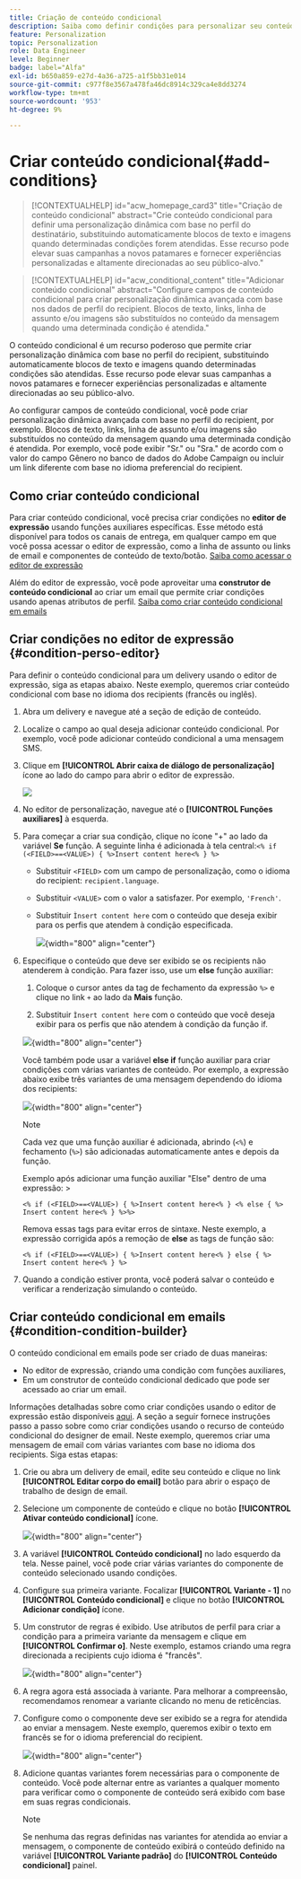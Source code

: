 ```yaml
---
title: Criação de conteúdo condicional
description: Saiba como definir condições para personalizar seu conteúdo na interface do Adobe Campaign Web
feature: Personalization
topic: Personalization
role: Data Engineer
level: Beginner
badge: label="Alfa"
exl-id: b650a859-e27d-4a36-a725-a1f5bb31e014
source-git-commit: c977f8e3567a478fa46dc8914c329ca4e8dd3274
workflow-type: tm+mt
source-wordcount: '953'
ht-degree: 9%

---
```


# Criar conteúdo condicional{#add-conditions}

>[!CONTEXTUALHELP]
>id="acw_homepage_card3"
>title="Criação de conteúdo condicional"
>abstract="Crie conteúdo condicional para definir uma personalização dinâmica com base no perfil do destinatário, substituindo automaticamente blocos de texto e imagens quando determinadas condições forem atendidas. Esse recurso pode elevar suas campanhas a novos patamares e fornecer experiências personalizadas e altamente direcionadas ao seu público-alvo."



>[!CONTEXTUALHELP]
>id="acw_conditional_content"
>title="Adicionar conteúdo condicional"
>abstract="Configure campos de conteúdo condicional para criar personalização dinâmica avançada com base nos dados de perfil do recipient. Blocos de texto, links, linha de assunto e/ou imagens são substituídos no conteúdo da mensagem quando uma determinada condição é atendida."

O conteúdo condicional é um recurso poderoso que permite criar personalização dinâmica com base no perfil do recipient, substituindo automaticamente blocos de texto e imagens quando determinadas condições são atendidas. Esse recurso pode elevar suas campanhas a novos patamares e fornecer experiências personalizadas e altamente direcionadas ao seu público-alvo.

Ao configurar campos de conteúdo condicional, você pode criar personalização dinâmica avançada com base no perfil do recipient, por exemplo. Blocos de texto, links, linha de assunto e/ou imagens são substituídos no conteúdo da mensagem quando uma determinada condição é atendida. Por exemplo, você pode exibir &quot;Sr.&quot; ou &quot;Sra.&quot; de acordo com o valor do campo Gênero no banco de dados do Adobe Campaign ou incluir um link diferente com base no idioma preferencial do recipient.

## Como criar conteúdo condicional

Para criar conteúdo condicional, você precisa criar condições no **editor de expressão** usando funções auxiliares específicas. Esse método está disponível para todos os canais de entrega, em qualquer campo em que você possa acessar o editor de expressão, como a linha de assunto ou links de email e componentes de conteúdo de texto/botão. [Saiba como acessar o editor de expressão](gs-personalization.md/#access)

Além do editor de expressão, você pode aproveitar uma **construtor de conteúdo condicional** ao criar um email que permite criar condições usando apenas atributos de perfil. [Saiba como criar conteúdo condicional em emails](#condition-condition-builder)

## Criar condições no editor de expressão {#condition-perso-editor}

Para definir o conteúdo condicional para um delivery usando o editor de expressão, siga as etapas abaixo. Neste exemplo, queremos criar conteúdo condicional com base no idioma dos recipients (francês ou inglês).

1. Abra um delivery e navegue até a seção de edição de conteúdo.

1. Localize o campo ao qual deseja adicionar conteúdo condicional. Por exemplo, você pode adicionar conteúdo condicional a uma mensagem SMS.

1. Clique em **[!UICONTROL Abrir caixa de diálogo de personalização]** ícone ao lado do campo para abrir o editor de expressão.

   ![](assets/open-perso-editor-sms.png)

1. No editor de personalização, navegue até o **[!UICONTROL Funções auxiliares]** à esquerda.

1. Para começar a criar sua condição, clique no ícone &quot;+&quot; ao lado da variável **Se** função. A seguinte linha é adicionada à tela central:`<% if (<FIELD>==<VALUE>) { %>Insert content here<% } %>`

   * Substituir `<FIELD>` com um campo de personalização, como o idioma do recipient: `recipient.language`.
   * Substituir `<VALUE>` com o valor a satisfazer. Por exemplo, `'French'`.
   * Substituir `Ìnsert content here` com o conteúdo que deseja exibir para os perfis que atendem à condição especificada.

     ![](assets/condition-sample1.png){width="800" align="center"}

1. Especifique o conteúdo que deve ser exibido se os recipients não atenderem à condição. Para fazer isso, use um **else** função auxiliar:

   1. Coloque o cursor antes da tag de fechamento da expressão `%>` e clique no link `+` ao lado da **Mais** função.

   1. Substituir `Ìnsert content here` com o conteúdo que você deseja exibir para os perfis que não atendem à condição da função if.

   ![](assets/condition-sample2.png){width="800" align="center"}

   Você também pode usar a variável **else if** função auxiliar para criar condições com várias variantes de conteúdo. Por exemplo, a expressão abaixo exibe três variantes de uma mensagem dependendo do idioma dos recipients:

   ![](assets/condition-sample3.png){width="800" align="center"}

   >[!NOTE]
   >
   >Cada vez que uma função auxiliar é adicionada, abrindo (`<%`) e fechamento (`%>`) são adicionadas automaticamente antes e depois da função.
   >
   >Exemplo após adicionar uma função auxiliar &quot;Else&quot; dentro de uma expressão: >
   >
   >`<% if (<FIELD>==<VALUE>) { %>Insert content here<% } <% else { %> Insert content here<% } %>%>`
   >
   >Remova essas tags para evitar erros de sintaxe. Neste exemplo, a expressão corrigida após a remoção de **else** as tags de função são:
   >
   >`<% if (<FIELD>==<VALUE>) { %>Insert content here<% } else { %> Insert content here<% } %>`

1. Quando a condição estiver pronta, você poderá salvar o conteúdo e verificar a renderização simulando o conteúdo.

## Criar conteúdo condicional em emails {#condition-condition-builder}

O conteúdo condicional em emails pode ser criado de duas maneiras:
* No editor de expressão, criando uma condição com funções auxiliares,
* Em um construtor de conteúdo condicional dedicado que pode ser acessado ao criar um email.

Informações detalhadas sobre como criar condições usando o editor de expressão estão disponíveis [aqui](#condition-perso-editor). A seção a seguir fornece instruções passo a passo sobre como criar condições usando o recurso de conteúdo condicional do designer de email. Neste exemplo, queremos criar uma mensagem de email com várias variantes com base no idioma dos recipients. Siga estas etapas:

1. Crie ou abra um delivery de email, edite seu conteúdo e clique no link **[!UICONTROL Editar corpo do email]** botão para abrir o espaço de trabalho de design de email.

1. Selecione um componente de conteúdo e clique no botão **[!UICONTROL Ativar conteúdo condicional]** ícone.

   ![](assets/condition-email-enable.png){width="800" align="center"}

1. A variável **[!UICONTROL Conteúdo condicional]** no lado esquerdo da tela. Nesse painel, você pode criar várias variantes do componente de conteúdo selecionado usando condições.

1. Configure sua primeira variante. Focalizar **[!UICONTROL Variante - 1]** no **[!UICONTROL Conteúdo condicional]** e clique no botão **[!UICONTROL Adicionar condição]** ícone.

1. Um construtor de regras é exibido. Use atributos de perfil para criar a condição para a primeira variante da mensagem e clique em **[!UICONTROL Confirmar o]**. Neste exemplo, estamos criando uma regra direcionada a recipients cujo idioma é &quot;francês&quot;.

   ![](assets/condition-email-rule.png){width="800" align="center"}

1. A regra agora está associada à variante. Para melhorar a compreensão, recomendamos renomear a variante clicando no menu de reticências.

1. Configure como o componente deve ser exibido se a regra for atendida ao enviar a mensagem. Neste exemplo, queremos exibir o texto em francês se for o idioma preferencial do recipient.

   ![](assets/condition-email-variant1.png){width="800" align="center"}

1. Adicione quantas variantes forem necessárias para o componente de conteúdo. Você pode alternar entre as variantes a qualquer momento para verificar como o componente de conteúdo será exibido com base em suas regras condicionais.

   >[!NOTE]
   >Se nenhuma das regras definidas nas variantes for atendida ao enviar a mensagem, o componente de conteúdo exibirá o conteúdo definido na variável **[!UICONTROL Variante padrão]** do **[!UICONTROL Conteúdo condicional]** painel.
